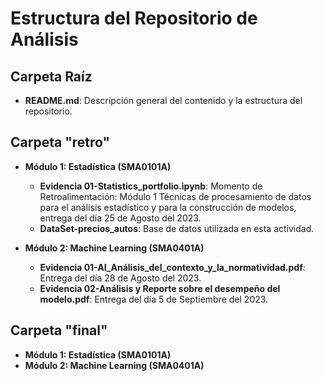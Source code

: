# Estructura del Repositorio de Análisis

## Carpeta Raíz
- **README.md**: Descripción general del contenido y la estructura del repositorio.

## Carpeta "retro"
- **Módulo 1: Estadística (SMA0101A)**
  - **Evidencia 01-Statistics_portfolio.ipynb**: Momento de Retroalimentación: Módulo 1 Técnicas de procesamiento de datos para el análisis estadístico y para la construcción de modelos, entrega del día 25 de Agosto del 2023.
  - **DataSet-precios_autos**: Base de datos utilizada en esta actividad.
  
- **Módulo 2: Machine Learning (SMA0401A)**
  - **Evidencia 01-AI_Análisis_del_contexto_y_la_normatividad.pdf**: Entrega del día 28 de Agosto del 2023.
  - **Evidencia 02-Análisis y Reporte sobre el desempeño del modelo.pdf**: Entrega del día 5 de Septiembre del 2023.

## Carpeta "final"
- **Módulo 1: Estadística (SMA0101A)**
- **Módulo 2: Machine Learning (SMA0401A)**



